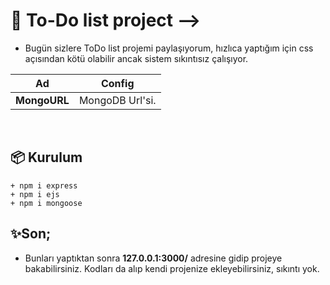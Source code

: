 # 🧾 To-Do list project -->
- Bugün sizlere ToDo list projemi paylaşıyorum, hızlıca yaptığım için css açısından kötü olabilir ancak sistem sıkıntısız çalışıyor.

 Ad | Config 
 ------------ | ------------- 
 **MongoURL** | MongoDB Url'si.

<br>

## 📦 Kurulum

```shell
+ npm i express
+ npm i ejs
+ npm i mongoose
```

## ✨Son;
- Bunları yaptıktan sonra **127.0.0.1:3000/** adresine gidip projeye bakabilirsiniz. Kodları da alıp kendi projenize ekleyebilirsiniz, sıkıntı yok.